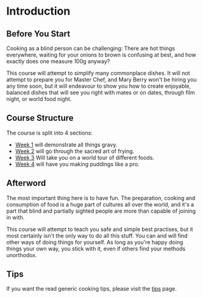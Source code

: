 # Introduction

## Before You Start

Cooking as a blind person can be challenging: There are hot things everywhere, waiting for your onions to brown is confusing at best, and how exactly does one measure 100g anyway?

This course will attempt to simplify many commonplace dishes. It will not attempt to prepare you for Master Chef, and Mary Berry won't be hiring you any time soon, but it will endeavour to show you how to create enjoyable, balanced dishes that will see you right with mates or on dates, through film night, or world food night.

## Course Structure

The course is split into 4 sections:

- [Week 1](week_1/week_1.md) will demonstrate all things gravy.
- [Week 2](week_2/week_2.md) will go through the sacred art of frying.
- [Week 3](week_3/week_3.md) Will take you on a world tour of different foods.
- [Week 4](week_4/week_4.md) will have you making puddings like a pro.

## Afterword

The most important thing here is to have fun. The preparation, cooking and consumption of food is a huge part of cultures all over the world, and it's a part that blind and partially sighted people are more than capable of joining in with.

This course will attempt to teach you safe and simple best practises, but it most certainly isn't the only way to do all this stuff. You can and will find other ways of doing things for yourself. As long as you're happy doing things your own way, you stick with it, even if others find your methods unorthodox.

## Tips

If you want the read generic cooking tips, please visit the [tips](tips.md) page.
